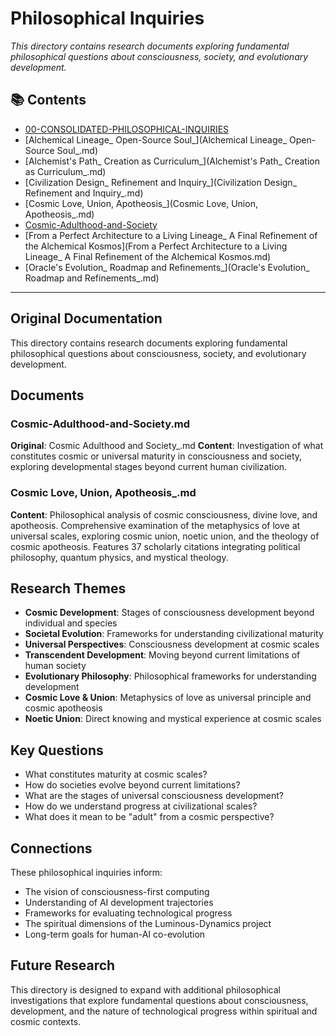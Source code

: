# Philosophical Inquiries

*This directory contains research documents exploring fundamental philosophical questions about consciousness, society, and evolutionary development.*

## 📚 Contents

- [00-CONSOLIDATED-PHILOSOPHICAL-INQUIRIES](00-CONSOLIDATED-PHILOSOPHICAL-INQUIRIES.md)
- [Alchemical Lineage_ Open-Source Soul_](Alchemical Lineage_ Open-Source Soul_.md)
- [Alchemist's Path_ Creation as Curriculum_](Alchemist's Path_ Creation as Curriculum_.md)
- [Civilization Design_ Refinement and Inquiry_](Civilization Design_ Refinement and Inquiry_.md)
- [Cosmic Love, Union, Apotheosis_](Cosmic Love, Union, Apotheosis_.md)
- [Cosmic-Adulthood-and-Society](Cosmic-Adulthood-and-Society.md)
- [From a Perfect Architecture to a Living Lineage_ A Final Refinement of the Alchemical Kosmos](From a Perfect Architecture to a Living Lineage_ A Final Refinement of the Alchemical Kosmos.md)
- [Oracle's Evolution_ Roadmap and Refinements_](Oracle's Evolution_ Roadmap and Refinements_.md)

---

## Original Documentation


This directory contains research documents exploring fundamental philosophical questions about consciousness, society, and evolutionary development.

## Documents

### Cosmic-Adulthood-and-Society.md
**Original**: Cosmic Adulthood and Society_.md
**Content**: Investigation of what constitutes cosmic or universal maturity in consciousness and society, exploring developmental stages beyond current human civilization.

### Cosmic Love, Union, Apotheosis_.md
**Content**: Philosophical analysis of cosmic consciousness, divine love, and apotheosis. Comprehensive examination of the metaphysics of love at universal scales, exploring cosmic union, noetic union, and the theology of cosmic apotheosis. Features 37 scholarly citations integrating political philosophy, quantum physics, and mystical theology.

## Research Themes

- **Cosmic Development**: Stages of consciousness development beyond individual and species
- **Societal Evolution**: Frameworks for understanding civilizational maturity
- **Universal Perspectives**: Consciousness development at cosmic scales
- **Transcendent Development**: Moving beyond current limitations of human society
- **Evolutionary Philosophy**: Philosophical frameworks for understanding development
- **Cosmic Love & Union**: Metaphysics of love as universal principle and cosmic apotheosis
- **Noetic Union**: Direct knowing and mystical experience at cosmic scales

## Key Questions

- What constitutes maturity at cosmic scales?
- How do societies evolve beyond current limitations?
- What are the stages of universal consciousness development?
- How do we understand progress at civilizational scales?
- What does it mean to be "adult" from a cosmic perspective?

## Connections

These philosophical inquiries inform:
- The vision of consciousness-first computing
- Understanding of AI development trajectories
- Frameworks for evaluating technological progress
- The spiritual dimensions of the Luminous-Dynamics project
- Long-term goals for human-AI co-evolution

## Future Research

This directory is designed to expand with additional philosophical investigations that explore fundamental questions about consciousness, development, and the nature of technological progress within spiritual and cosmic contexts.